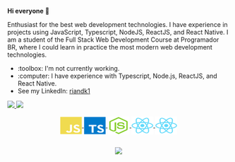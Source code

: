 **Hi everyone** 👋

Enthusiast for the best web development technologies. I have experience in projects using JavaScript, Typescript, NodeJS, ReactJS, and React Native. I am a student of the Full Stack Web Development Course at Programador BR, where I could learn in practice the most modern web development technologies. 

<ul>
 <li>:toolbox: I'm not currently working.</li>
 <li>:computer: I have experience with Typescript, Node.js, ReactJS, and React Native.</li>
 <li>See my LinkedIn: <a href="https://www.linkedin.com/in/riandk1/">riandk1</a></li>
</ul>
 
 <div>
  <a href="https://github.com/riandk1">
  <img height="180em" src="https://github-readme-stats.vercel.app/api?username=riandk1&show_icons=true&theme=tokyonight&include_all_commits=true&count_private=true"/>
  <img weidth="180em" src="https://github-readme-stats.vercel.app/api/top-langs/?username=riandk1&layout=compact&langs_count=7&theme=tokyonight"/>
 </div>
 <div style="display: inline_block" align="center"><br>
  <img align="center" alt="Rian-Js" height="40" width="50" src="https://raw.githubusercontent.com/devicons/devicon/master/icons/javascript/javascript-plain.svg">
  <img align="center" alt="Rian-Ts" height="40" width="50" src="https://raw.githubusercontent.com/devicons/devicon/master/icons/typescript/typescript-plain.svg">
  <img align="center" alt="Rian-Node" height="40" width="50" src="https://github.com/devicons/devicon/blob/master/icons/nodejs/nodejs-original.svg">
  <img align="center" alt="Rian-React" height="40" width="50" src="https://raw.githubusercontent.com/devicons/devicon/master/icons/react/react-original.svg">
  <img align="center" alt="Rian-ReactNative" height="40" width="50" src="https://raw.githubusercontent.com/devicons/devicon/master/icons/react/react-original.svg">
</div>
  
  ##
 
<div align="center" >  
  <a href="https://www.linkedin.com/in/riandk1/" target="_blank"><img src="https://img.shields.io/badge/-LinkedIn-%230077B5?style=for-the-badge&logo=linkedin&logoColor=white" target="_blank"></a> 
</div>



